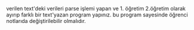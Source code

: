 verilen text'deki verileri parse işlemi yapan ve 1. öğretim 2.öğretim olarak ayırıp farklı bir text'yazan  program yapınız.
bu program sayesinde öğrenci notlarıda değiştirilebilir olmalıdır.
